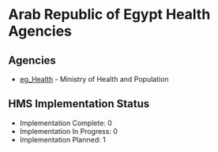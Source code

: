 # Arab Republic of Egypt Health Agencies

## Agencies

- [eg_Health](eg_Health/index.md) - Ministry of Health and Population

## HMS Implementation Status

- Implementation Complete: 0
- Implementation In Progress: 0
- Implementation Planned: 1
